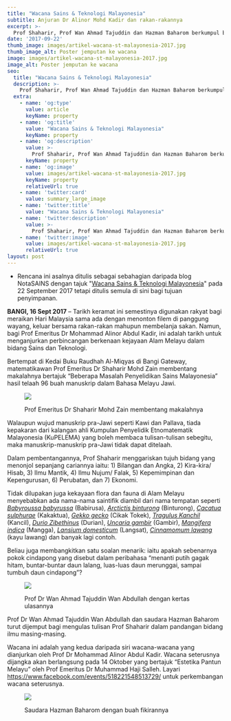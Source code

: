 ```yaml
---
title: "Wacana Sains & Teknologi Malayonesia"
subtitle: Anjuran Dr Alinor Mohd Kadir dan rakan-rakannya
excerpt: >-
  Prof Shaharir, Prof Wan Ahmad Tajuddin dan Hazman Baharom berkumpul bagi berbincang tentang kemajuan sains dan teknologi tanah air.
date: '2017-09-22'
thumb_image: images/artikel-wacana-st-malayonesia-2017.jpg
thumb_image_alt: Poster jemputan ke wacana
image: images/artikel-wacana-st-malayonesia-2017.jpg
image_alt: Poster jemputan ke wacana
seo:
  title: "Wacana Sains & Teknologi Malayonesia"
  description: >-
    Prof Shaharir, Prof Wan Ahmad Tajuddin dan Hazman Baharom berkumpul bagi berbincang tentang kemajuan sains dan teknologi tanah air. 
  extra:
    - name: 'og:type'
      value: article
      keyName: property
    - name: 'og:title'
      value: "Wacana Sains & Teknologi Malayonesia"
      keyName: property
    - name: 'og:description'
      value: >-
        Prof Shaharir, Prof Wan Ahmad Tajuddin dan Hazman Baharom berkumpul bagi berbincang tentang kemajuan sains dan teknologi tanah air. 
      keyName: property
    - name: 'og:image'
      value: images/artikel-wacana-st-malayonesia-2017.jpg
      keyName: property
      relativeUrl: true
    - name: 'twitter:card'
      value: summary_large_image
    - name: 'twitter:title'
      value: "Wacana Sains & Teknologi Malayonesia"
    - name: 'twitter:description'
      value: >-
        Prof Shaharir, Prof Wan Ahmad Tajuddin dan Hazman Baharom berkumpul bagi berbincang tentang kemajuan sains dan teknologi tanah air. 
    - name: 'twitter:image'
      value: images/artikel-wacana-st-malayonesia-2017.jpg
      relativeUrl: true
layout: post
---
```


<aside class="changelog">

- Rencana ini asalnya ditulis sebagai sebahagian daripada blog NotaSAINS dengan tajuk "[Wacana Sains & Teknologi Malayonesia](https://notasains.wordpress.com/2017/09/22/wacana-sains-teknologi-malayonesia/)" pada 22 September 2017 tetapi ditulis semula di sini bagi tujuan penyimpanan.

</aside>

**BANGI, 16 Sept 2017** – Tarikh keramat ini semestinya digunakan rakyat bagi meraikan Hari Malaysia sama ada dengan menonton filem di panggung wayang, keluar bersama rakan-rakan mahupun membelanja sakan. Namun, bagi Prof Emeritus Dr Mohammad Alinor Abdul Kadir, ini adalah tarikh untuk menganjurkan perbincangan berkenaan kejayaan Alam Melayu dalam bidang Sains dan Teknologi.

Bertempat di Kedai Buku Raudhah Al-Miqyas di Bangi Gateway, matematikawan Prof Emeritus Dr Shaharir Mohd Zain membentang makalahnya bertajuk “Beberapa Masalah Penyelidikan Sains Malayonesia” hasil telaah 96 buah manuskrip dalam Bahasa Melayu Jawi.

<figure>

![](/images/shaharir-wacana-st-2017.jpg)
<figcaption>

Prof Emeritus Dr Shaharir Mohd Zain membentang makalahnya
</figcaption>
</figure>

Walaupun wujud manuskrip pra-Jawi seperti Kawi dan Pallava, tiada kepakaran dari kalangan ahli Kumpulan Penyelidik Etnomatematik Malayonesia (KuPELEMA) yang boleh membaca tulisan-tulisan sebegitu, maka manuskrip-manuskrip pra-Jawi tidak dapat ditelaah.

Dalam pembentangannya, Prof Shaharir menggariskan tujuh bidang yang menonjol sepanjang cariannya iaitu: 1) Bilangan dan Angka, 2) Kira-kira/ Hisab, 3) Ilmu Mantik, 4) Ilmu Nujum/ Falak, 5) Kepemimpinan dan Kepengurusan, 6) Perubatan, dan 7) Ekonomi.

Tidak dilupakan juga kekayaan flora dan fauna di Alam Melayu menyebabkan ada nama-nama saintifik diambil dari nama tempatan seperti [_Babyroussa babyrussa_](http://animaldiversity.org/accounts/Babyrousa_babyrussa/) (Babirusa), [_Arctictis binturong_](http://animaldiversity.org/accounts/Arctictis_binturong/) (Binturong), [_Cacatua sulphurae_](http://www.arkive.org/yellow-crested-cockatoo/cacatua-sulphurea/) (Kakaktua), [_Gekko gecko_](http://animaldiversity.org/accounts/Gekko_gecko/) (Cikak Tokek), [_Tragulus Kanchil_](https://www.iucnredlist.org/species/136297/61978576) (Kancil), [_Durio Zibethinus_](http://eol.org/pages/483665/overview) (Durian), [_Uncaria gambir_](http://eol.org/pages/1095966/overview) (Gambir), [_Mangifera indica_](http://eol.org/pages/582270/overview) (Mangga), [_Lansium domesticum_](http://eol.org/pages/484967/overview) (Langsat), [_Cinnamomum lawang_](http://eol.org/pages/5395626/overview) (kayu lawang) dan banyak lagi contoh.

Beliau juga membangkitkan satu soalan menarik: iaitu apakah sebenarnya pokok cindapong yang disebut dalam peribahasa “menanti putih gagak hitam, buntar-buntar daun lalang, luas-luas daun merunggai, sampai tumbuh daun cindapong”?

<figure>

![](/images/wan-ahmad-tajuddin-wacana-st-2017.jpg)
<figcaption>

Prof Dr Wan Ahmad Tajuddin Wan Abdullah dengan kertas ulasannya
</figcaption>
</figure>
Prof Dr Wan Ahmad Tajuddin Wan Abdullah dan saudara Hazman Baharom turut dijemput bagi mengulas tulisan Prof Shaharir dalam pandangan bidang ilmu masing-masing.

Wacana ini adalah yang kedua daripada siri wacana-wacana yang dianjurkan oleh Prof Dr Mohammad Alinor Abdul Kadir. Wacana seterusnya dijangka akan berlangsung pada 14 Oktober yang bertajuk “Estetika Pantun Melayu” oleh Prof Emeritus Dr Muhammad Haji Salleh. Layari https://www.facebook.com/events/518221548513729/ untuk perkembangan wacana seterusnya.

<figure>

![](/images/hazman-baharom-wacana-st-2017.jpg)
<figcaption>

Saudara Hazman Baharom dengan buah fikirannya
</figcaption>
</figure>